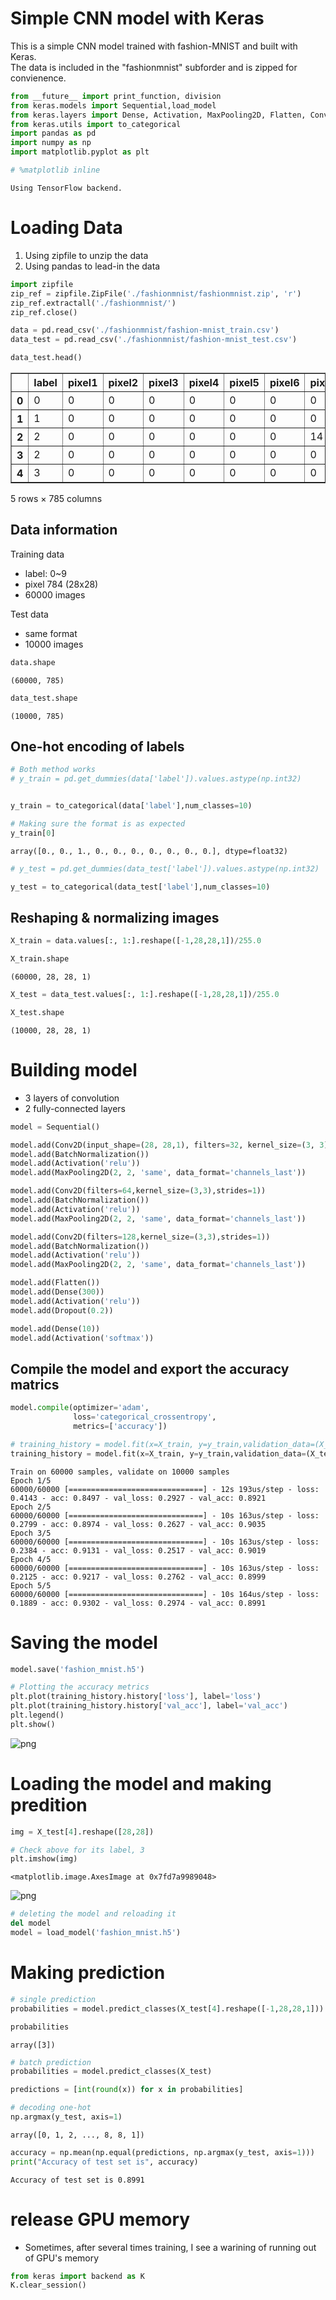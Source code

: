
# Simple CNN model with Keras

This is a simple CNN model trained with fashion-MNIST and built with Keras.  
The data is included in the "fashionmnist" subforder and is zipped for convienence.


```python
from __future__ import print_function, division
from keras.models import Sequential,load_model
from keras.layers import Dense, Activation, MaxPooling2D, Flatten, Conv2D,Dropout, BatchNormalization
from keras.utils import to_categorical
import pandas as pd
import numpy as np
import matplotlib.pyplot as plt

# %matplotlib inline
```

    Using TensorFlow backend.


# Loading Data
1. Using zipfile to unzip the data
2. Using pandas to lead-in the data


```python
import zipfile
zip_ref = zipfile.ZipFile('./fashionmnist/fashionmnist.zip', 'r')
zip_ref.extractall('./fashionmnist/')
zip_ref.close()
```


```python
data = pd.read_csv('./fashionmnist/fashion-mnist_train.csv')
data_test = pd.read_csv('./fashionmnist/fashion-mnist_test.csv')
```


```python
data_test.head()
```




<div>
<style scoped>
    .dataframe tbody tr th:only-of-type {
        vertical-align: middle;
    }

    .dataframe tbody tr th {
        vertical-align: top;
    }

    .dataframe thead th {
        text-align: right;
    }
</style>
<table border="1" class="dataframe">
  <thead>
    <tr style="text-align: right;">
      <th></th>
      <th>label</th>
      <th>pixel1</th>
      <th>pixel2</th>
      <th>pixel3</th>
      <th>pixel4</th>
      <th>pixel5</th>
      <th>pixel6</th>
      <th>pixel7</th>
      <th>pixel8</th>
      <th>pixel9</th>
      <th>...</th>
      <th>pixel775</th>
      <th>pixel776</th>
      <th>pixel777</th>
      <th>pixel778</th>
      <th>pixel779</th>
      <th>pixel780</th>
      <th>pixel781</th>
      <th>pixel782</th>
      <th>pixel783</th>
      <th>pixel784</th>
    </tr>
  </thead>
  <tbody>
    <tr>
      <th>0</th>
      <td>0</td>
      <td>0</td>
      <td>0</td>
      <td>0</td>
      <td>0</td>
      <td>0</td>
      <td>0</td>
      <td>0</td>
      <td>9</td>
      <td>8</td>
      <td>...</td>
      <td>103</td>
      <td>87</td>
      <td>56</td>
      <td>0</td>
      <td>0</td>
      <td>0</td>
      <td>0</td>
      <td>0</td>
      <td>0</td>
      <td>0</td>
    </tr>
    <tr>
      <th>1</th>
      <td>1</td>
      <td>0</td>
      <td>0</td>
      <td>0</td>
      <td>0</td>
      <td>0</td>
      <td>0</td>
      <td>0</td>
      <td>0</td>
      <td>0</td>
      <td>...</td>
      <td>34</td>
      <td>0</td>
      <td>0</td>
      <td>0</td>
      <td>0</td>
      <td>0</td>
      <td>0</td>
      <td>0</td>
      <td>0</td>
      <td>0</td>
    </tr>
    <tr>
      <th>2</th>
      <td>2</td>
      <td>0</td>
      <td>0</td>
      <td>0</td>
      <td>0</td>
      <td>0</td>
      <td>0</td>
      <td>14</td>
      <td>53</td>
      <td>99</td>
      <td>...</td>
      <td>0</td>
      <td>0</td>
      <td>0</td>
      <td>0</td>
      <td>63</td>
      <td>53</td>
      <td>31</td>
      <td>0</td>
      <td>0</td>
      <td>0</td>
    </tr>
    <tr>
      <th>3</th>
      <td>2</td>
      <td>0</td>
      <td>0</td>
      <td>0</td>
      <td>0</td>
      <td>0</td>
      <td>0</td>
      <td>0</td>
      <td>0</td>
      <td>0</td>
      <td>...</td>
      <td>137</td>
      <td>126</td>
      <td>140</td>
      <td>0</td>
      <td>133</td>
      <td>224</td>
      <td>222</td>
      <td>56</td>
      <td>0</td>
      <td>0</td>
    </tr>
    <tr>
      <th>4</th>
      <td>3</td>
      <td>0</td>
      <td>0</td>
      <td>0</td>
      <td>0</td>
      <td>0</td>
      <td>0</td>
      <td>0</td>
      <td>0</td>
      <td>0</td>
      <td>...</td>
      <td>0</td>
      <td>0</td>
      <td>0</td>
      <td>0</td>
      <td>0</td>
      <td>0</td>
      <td>0</td>
      <td>0</td>
      <td>0</td>
      <td>0</td>
    </tr>
  </tbody>
</table>
<p>5 rows × 785 columns</p>
</div>



## Data information

Training data
- label: 0~9
- pixel 784 (28x28)
- 60000 images

Test data
- same format
- 10000 images



```python
data.shape
```




    (60000, 785)




```python
data_test.shape
```




    (10000, 785)



## One-hot encoding of labels


```python
# Both method works
# y_train = pd.get_dummies(data['label']).values.astype(np.int32)


y_train = to_categorical(data['label'],num_classes=10)
```


```python
# Making sure the format is as expected
y_train[0]
```




    array([0., 0., 1., 0., 0., 0., 0., 0., 0., 0.], dtype=float32)




```python
# y_test = pd.get_dummies(data_test['label']).values.astype(np.int32)

y_test = to_categorical(data_test['label'],num_classes=10)
```

## Reshaping & normalizing images


```python
X_train = data.values[:, 1:].reshape([-1,28,28,1])/255.0
```


```python
X_train.shape
```




    (60000, 28, 28, 1)




```python
X_test = data_test.values[:, 1:].reshape([-1,28,28,1])/255.0
```


```python
X_test.shape
```




    (10000, 28, 28, 1)



# Building model
- 3 layers of convolution
- 2 fully-connected layers


```python
model = Sequential()
```


```python
model.add(Conv2D(input_shape=(28, 28,1), filters=32, kernel_size=(3, 3)))
model.add(BatchNormalization())
model.add(Activation('relu'))
model.add(MaxPooling2D(2, 2, 'same', data_format='channels_last'))
```


```python
model.add(Conv2D(filters=64,kernel_size=(3,3),strides=1))
model.add(BatchNormalization())
model.add(Activation('relu'))
model.add(MaxPooling2D(2, 2, 'same', data_format='channels_last'))
```


```python
model.add(Conv2D(filters=128,kernel_size=(3,3),strides=1))
model.add(BatchNormalization())
model.add(Activation('relu'))
model.add(MaxPooling2D(2, 2, 'same', data_format='channels_last'))
```


```python
model.add(Flatten())
model.add(Dense(300))
model.add(Activation('relu'))
model.add(Dropout(0.2))
```


```python
model.add(Dense(10))
model.add(Activation('softmax'))
```

## Compile the model and export the accuracy matrics


```python
model.compile(optimizer='adam',
              loss='categorical_crossentropy',
              metrics=['accuracy'])
```


```python
# training_history = model.fit(x=X_train, y=y_train,validation_data=(X_test, y_test), epochs=3, batch_size=64,shuffle=True)
training_history = model.fit(x=X_train, y=y_train,validation_data=(X_test, y_test), epochs=5, batch_size=64,shuffle=True)
```

    Train on 60000 samples, validate on 10000 samples
    Epoch 1/5
    60000/60000 [==============================] - 12s 193us/step - loss: 0.4143 - acc: 0.8497 - val_loss: 0.2927 - val_acc: 0.8921
    Epoch 2/5
    60000/60000 [==============================] - 10s 163us/step - loss: 0.2799 - acc: 0.8974 - val_loss: 0.2627 - val_acc: 0.9035
    Epoch 3/5
    60000/60000 [==============================] - 10s 163us/step - loss: 0.2384 - acc: 0.9131 - val_loss: 0.2517 - val_acc: 0.9019
    Epoch 4/5
    60000/60000 [==============================] - 10s 163us/step - loss: 0.2125 - acc: 0.9217 - val_loss: 0.2762 - val_acc: 0.8999
    Epoch 5/5
    60000/60000 [==============================] - 10s 164us/step - loss: 0.1889 - acc: 0.9302 - val_loss: 0.2974 - val_acc: 0.8991


# Saving the model


```python
model.save('fashion_mnist.h5')
```


```python
# Plotting the accuracy metrics
plt.plot(training_history.history['loss'], label='loss')
plt.plot(training_history.history['val_acc'], label='val_acc')
plt.legend()
plt.show()
```


![png](output_30_0.png)


# Loading the model and making predition


```python
img = X_test[4].reshape([28,28])
```


```python
# Check above for its label, 3
plt.imshow(img)
```




    <matplotlib.image.AxesImage at 0x7fd7a9989048>




![png](output_33_1.png)



```python
# deleting the model and reloading it
del model
model = load_model('fashion_mnist.h5')
```

# Making prediction


```python
# single prediction
probabilities = model.predict_classes(X_test[4].reshape([-1,28,28,1]))
```


```python
probabilities
```




    array([3])




```python
# batch prediction
probabilities = model.predict_classes(X_test)
```


```python
predictions = [int(round(x)) for x in probabilities]
```


```python
# decoding one-hot
np.argmax(y_test, axis=1)
```




    array([0, 1, 2, ..., 8, 8, 1])




```python
accuracy = np.mean(np.equal(predictions, np.argmax(y_test, axis=1)))
print("Accuracy of test set is", accuracy)
```

    Accuracy of test set is 0.8991


# release GPU memory
- Sometimes, after several times training, I see a warining of running out of GPU's memory


```python
from keras import backend as K
K.clear_session()
```
